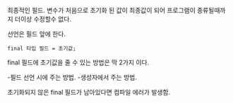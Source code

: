 최종적인 필드.
변수가 처음으로 초기화 된 값이 최종값이 되어 프로그램이 종류될때까지 더이상 수정할수 없다.

선언은 필드 앞에 한다.
```
final 타입 필드 = 초기값;
```
final 필드에 초기값을 줄 수 있는 방법은 딱 2가지 이다.

-필드 선언 시에 주는 방법.
-생성자에서 주는 방법.

초기화되지 않은 final 필드가 남아있다면 컴파일 에러가 발생함.